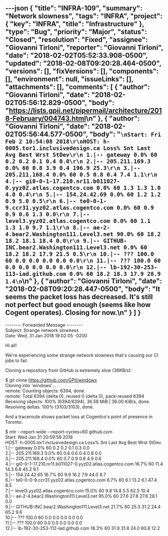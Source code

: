 ---json
{
  "title": "INFRA-109",
  "summary": "Network slowness",
  "tags": "INFRA",
  "project": {
    "key": "INFRA",
    "title": "Infrastructure"
  },
  "type": "Bug",
  "priority": "Major",
  "status": "Closed",
  "resolution": "Fixed",
  "assignee": "Giovanni Tirloni",
  "reporter": "Giovanni Tirloni",
  "date": "2018-02-02T05:52:33.908-0500",
  "updated": "2018-02-08T09:20:28.464-0500",
  "versions": [],
  "fixVersions": [],
  "components": [],
  "environment": null,
  "issueLinks": [],
  "attachments": [],
  "comments": [
    {
      "author": "Giovanni Tirloni",
      "date": "2018-02-02T05:56:12.829-0500",
      "body": "<https://lists.gpii.net/pipermail/architecture/2018-February/004743.html>\n"
    },
    {
      "author": "Giovanni Tirloni",
      "date": "2018-02-02T05:56:44.577-0500",
      "body": "```\nStart: Fri Feb 2 10:54:08 2018\r\nHOST: h-0005.tor1.inclusivedesign.ca Loss% Snt Last Avg Best Wrst StDev\r\n 1.|-- gateway 0.0% 60 0.2 0.2 0.1 0.4 0.0\r\n 2.|-- 205.211.169.3 0.0% 60 0.8 3.9 0.4 196.9 25.3\r\n 3.|-- 205.211.168.4 0.0% 60 0.5 0.8 0.4 7.4 1.1\r\n 4.|-- gi0-0-1-17.210.nr11.b011027-0.yyz02.atlas.cogentco.com 0.0% 60 1.3 1.3 1.0 4.0 0.4\r\n 5.|-- 154.24.42.69 0.0% 60 1.2 1.2 0.9 5.0 0.5\r\n 6.|-- te0-0-1-9.ccr31.yyz02.atlas.cogentco.com 0.0% 60 0.9 0.9 0.6 1.3 0.0\r\n 7.|-- level3.yyz02.atlas.cogentco.com 0.0% 60 1.1 1.3 1.0 9.7 1.1\r\n 8.|-- ae-2-4.bear2.Washington111.Level3.net 90.0% 60 18.2 18.2 18.1 18.4 0.0\r\n 9.|-- GITHUB-INC.bear2.Washington111.Level3.net 0.0% 60 18.2 18.2 17.9 21.5 0.5\r\n 10.|-- ??? 100.0 60 0.0 0.0 0.0 0.0 0.0\r\n 11.|-- ??? 100.0 60 0.0 0.0 0.0 0.0 0.0\r\n 12.|-- lb-192-30-253-113-iad.github.com 0.0% 60 18.2 18.3 17.9 28.9 1.4\n```\n"
    },
    {
      "author": "Giovanni Tirloni",
      "date": "2018-02-08T09:20:28.447-0500",
      "body": "It seems the packet loss has decreased. It's still not perfect but good enough (seems like how Cogent operates). Closing for now.\n"
    }
  ]
}
---
\-------- Forwarded Message --------\
Subject: Strange network slowness\
Date: Wed, 31 Jan 2018 19:02:05 -0200

Hi all!

We're experiencing some strange network slowness that's causing our CI jobs to fail.

Cloning a repository from GitHub is extremely slow (36KB/s):

$ git clone <https://github.com/GPII/windows>\
Cloning into 'windows'...\
remote: Counting objects: 6394, done.\
remote: Total 6394 (delta 0), reused 0 (delta 0), pack-reused 6394\
Receiving objects: 100% (6394/6394), 36.58 MiB | 36.00 KiB/s, done.\
Resolving deltas: 100% (3103/3103), done.

And a traceroute shows packet loss at Cogentco's point of presence in Toronto:

$ mtr --report-wide --report-cycles=60 github.com\
Start: Wed Jan 31 20:59:59 2018\
HOST: h-0005.tor1.inclusivedesign.ca Loss% Snt Last Avg Best Wrst StDev\
1.|-- gateway 0.0% 60 0.2 0.2 0.1 0.3 0.0\
2.|-- 205.211.169.3 0.0% 60 0.6 0.6 0.4 0.8 0.0\
3.|-- 205.211.168.4 0.0% 60 0.7 0.9 0.6 4.9 0.6\
4.|-- gi0-0-1-17.210.nr11.b011027-0.yyz02.atlas.cogentco.com 16.7% 60 11.4 14.3 6.8 45.2 9.1\
5.|-- 154.24.42.65 16.7% 60 9.9 16.2 7.9 44.0 9.7\
6.|-- te0-0-0-9.ccr31.yyz02.atlas.cogentco.com 6.7% 60 6.1 13.2 6.1 47.4 8.5\
7.|-- level3.yyz02.atlas.cogentco.com 15.0% 60 9.8 14.8 5.5 62.5 10.4\
8.|-- ae-2-4.bear2.Washington111.Level3.net 95.0% 60 27.6 27.8 27.6 28.1 0.0\
9.|-- GITHUB-INC.bear2.Washington111.Level3.net 21.7% 60 25.3 31.2 24.4 65.2 9.6\
10.|-- ??? 100.0 60 0.0 0.0 0.0 0.0 0.0\
11.|-- ??? 100.0 60 0.0 0.0 0.0 0.0 0.0\
12.|-- lb-192-30-253-112-iad.github.com 18.3% 60 31.9 31.8 24.0 80.8 12.2

        